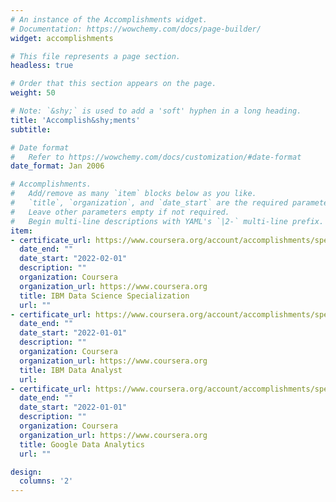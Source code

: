 ```yaml
---
# An instance of the Accomplishments widget.
# Documentation: https://wowchemy.com/docs/page-builder/
widget: accomplishments

# This file represents a page section.
headless: true

# Order that this section appears on the page.
weight: 50

# Note: `&shy;` is used to add a 'soft' hyphen in a long heading.
title: 'Accomplish&shy;ments'
subtitle:

# Date format
#   Refer to https://wowchemy.com/docs/customization/#date-format
date_format: Jan 2006

# Accomplishments.
#   Add/remove as many `item` blocks below as you like.
#   `title`, `organization`, and `date_start` are the required parameters.
#   Leave other parameters empty if not required.
#   Begin multi-line descriptions with YAML's `|2-` multi-line prefix.
item:
- certificate_url: https://www.coursera.org/account/accomplishments/specialization/certificate/4R9VZF8LT4RR
  date_end: ""
  date_start: "2022-02-01"
  description: ""
  organization: Coursera
  organization_url: https://www.coursera.org
  title: IBM Data Science Specialization
  url: ""
- certificate_url: https://www.coursera.org/account/accomplishments/specialization/certificate/XX4P9E84KA8H
  date_end: ""
  date_start: "2022-01-01"
  description: ""
  organization: Coursera
  organization_url: https://www.coursera.org
  title: IBM Data Analyst
  url: 
- certificate_url: https://www.coursera.org/account/accomplishments/specialization/certificate/E437YNB7K49Y
  date_end: ""
  date_start: "2022-01-01"
  description: ""
  organization: Coursera
  organization_url: https://www.coursera.org
  title: Google Data Analytics
  url: ""

design:
  columns: '2' 
---
```

